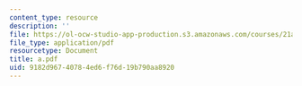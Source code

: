 ```yaml
---
content_type: resource
description: ''
file: https://ol-ocw-studio-app-production.s3.amazonaws.com/courses/21a-212-myth-ritual-and-symbolism-spring-2004/9182d96740784ed6f76d19b790aa8920_a.pdf
file_type: application/pdf
resourcetype: Document
title: a.pdf
uid: 9182d967-4078-4ed6-f76d-19b790aa8920
---
```

